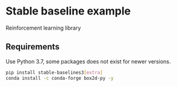# Stable baseline example
Reinforcement learning library

## Requirements

Use Python 3.7, some packages does not exist for newer versions.

```bash
pip install stable-baselines3[extra]
conda install -c conda-forge box2d-py -y
```
